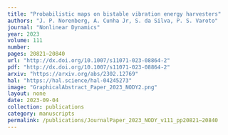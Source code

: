```yaml
---
title: "Probabilistic maps on bistable vibration energy harvesters"
authors: "J. P. Norenberg, A. Cunha Jr, S. da Silva, P. S. Varoto"
journal: "Nonlinear Dynamics"
year: 2023
volume: 111
number: 
pages: 20821–20840
url: "http://dx.doi.org/10.1007/s11071-023-08864-2"
pdf: "http://dx.doi.org/10.1007/s11071-023-08864-2"
arxiv: "https://arxiv.org/abs/2302.12769"
hal: "https://hal.science/hal-04245273"
image: "GraphicalAbstract_Paper_2023_NODY2.png"
layout: none
date: 2023-09-04
collection: publications
category: manuscripts
permalink: /publications/JournalPaper_2023_NODY_v111_pp20821–20840
---
```




